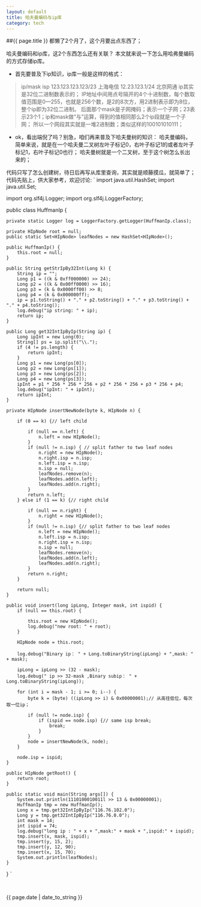 ```yaml
---
layout: default
title: 哈夫曼编码与ip库
category: tech
---
```

##{{ page.title }}
都懒了2个月了，这个月要出点东西了；

哈夫曼编码和ip库，这2个东西怎么还有关联？
本文就来说一下怎么用哈弗曼编码的方式存储ip库。

+ 首先要普及下ip知识，ip库一般是这样的格式：
>ip/mask isp
>123.123.123.123/23 上海电信
>12.23.123.1/24 北京网通
ip其实是32位二进制数表示的；
IP地址中间用点号隔开的4个十进制数，每个数取值范围是0—255，也就是256个数，是2的8次方，用2进制表示即为8位，整个ip即为32位二进制。
后面那个mask是子网掩码；表示一个子网；23表示23个1；ip和mask做“与”运算，得到的值相同那么2个ip段就是一个子网；
所以一个网段其实就是一堆2进制数；类似这样的100101010111；

+ ok，看出端倪了吗？别急，咱们再来普及下哈夫曼树的知识：
哈夫曼编码，简单来说，就是在一个哈夫曼二叉树左叶子标记0，右叶子标记1的或者左叶子标记1，右叶子标记0也行；
哈夫曼树就是一个二叉树，至于这个树怎么长出来的；

代码只写了怎么创建树，待日后再写从库里查询，其实就是顺藤摸瓜，就简单了；
代码先贴上，供大家参考，欢迎讨论:
`
import java.util.HashSet;
import java.util.Set;

import org.slf4j.Logger;
import org.slf4j.LoggerFactory;

public class HuffmanIp {

    private static Logger log = LoggerFactory.getLogger(HuffmanIp.class);

    private HIpNode root = null;
    public static Set<HIpNode> leafNodes = new HashSet<HIpNode>();

    public HuffmanIp() {
        this.root = null;
    }

    public String getStrIpBy32Int(Long k) {
        String ip = "";
        Long p1 = ((k & 0xff000000) >> 24);
        Long p2 = ((k & 0x00ff0000) >> 16);
        Long p3 = (k & 0x0000ff00) >> 8;
        Long p4 = (k & 0x000000ff);
        ip = p1.toString() + "." + p2.toString() + "." + p3.toString() + "." + p4.toString();
        log.debug("ip string: " + ip);
        return ip;
    }

    public Long get32IntIpByIp(String ip) {
        Long ipInt = new Long(0);
        String[] ps = ip.split("\\.");
        if (4 != ps.length) {
            return ipInt;
        }
        Long p1 = new Long(ps[0]);
        Long p2 = new Long(ps[1]);
        Long p3 = new Long(ps[2]);
        Long p4 = new Long(ps[3]);
        ipInt = p1 * 256 * 256 * 256 + p2 * 256 * 256 + p3 * 256 + p4;
        log.debug("ipInt: " + ipInt);
        return ipInt;
    }

    private HIpNode insertNewNode(byte k, HIpNode n) {

        if (0 == k) {// left child

            if (null == n.left) {
                n.left = new HIpNode();
            }
            if (null != n.isp) { // split father to two leaf nodes
                n.right = new HIpNode();
                n.right.isp = n.isp;
                n.left.isp = n.isp;
                n.isp = null;
                leafNodes.remove(n);
                leafNodes.add(n.left);
                leafNodes.add(n.right);
            }
            return n.left;
        } else if (1 == k) {// right child

            if (null == n.right) {
                n.right = new HIpNode();
            }
            if (null != n.isp) {// split father to two leaf nodes
                n.left = new HIpNode();
                n.left.isp = n.isp;
                n.right.isp = n.isp;
                n.isp = null;
                leafNodes.remove(n);
                leafNodes.add(n.left);
                leafNodes.add(n.right);
            }
            return n.right;
        }

        return null;
    }

    public void insert(long ipLong, Integer mask, int ispid) {
        if (null == this.root) {

            this.root = new HIpNode();
            log.debug("new root: " + root);
        }

        HIpNode node = this.root;

        log.debug("Binary ip： " + Long.toBinaryString(ipLong) + ",mask: " + mask);

        ipLong = ipLong >> (32 - mask);
        log.debug(" ip >> 32-mask ,Binary subip： " + Long.toBinaryString(ipLong));

        for (int i = mask - 1; i >= 0; i--) {
            byte k = (byte) ((ipLong >> i) & 0x00000001);// 从高往低位，每次取一位ip；

            if (null != node.isp) {
                if (ispid == node.isp) {// same isp break;
                    break;
                }
            }
            node = insertNewNode(k, node);
        }

        node.isp = ispid;
    }

    public HIpNode getRoot() {
        return root;
    }

    public static void main(String args[]) {
        System.out.println(1110100010011l >> 13 & 0x00000001);
        HuffmanIp tmp = new HuffmanIp();
        Long x = tmp.get32IntIpByIp("116.76.102.0");
        Long y = tmp.get32IntIpByIp("116.76.0.0");
        int mask = 14;
        int ispid = 74;
        log.debug("long ip : " + x + ",mask:" + mask + ",ispid:" + ispid);
        tmp.insert(x, mask, ispid);
        tmp.insert(y, 15, 2);
        tmp.insert(y, 12, 90);
        tmp.insert(x, 15, 70);
        System.out.println(leafNodes);
    }
}
`


<br /><p>{{ page.date | date_to_string }}</p>
